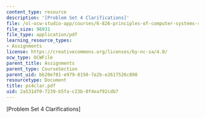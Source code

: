 ```yaml
---
content_type: resource
description: '[Problem Set 4 Clarifications]'
file: /ol-ocw-studio-app/courses/6-826-principles-of-computer-systems-spring-2002/2a531df07239b5fac23b0f4eaf92cdb7_ps4clar.pdf
file_size: 96931
file_type: application/pdf
learning_resource_types:
- Assignments
license: https://creativecommons.org/licenses/by-nc-sa/4.0/
ocw_type: OCWFile
parent_title: Assignments
parent_type: CourseSection
parent_uid: bb20e781-e979-8150-7a2b-e2617526c898
resourcetype: Document
title: ps4clar.pdf
uid: 2a531df0-7239-b5fa-c23b-0f4eaf92cdb7
---
```

[Problem Set 4 Clarifications]